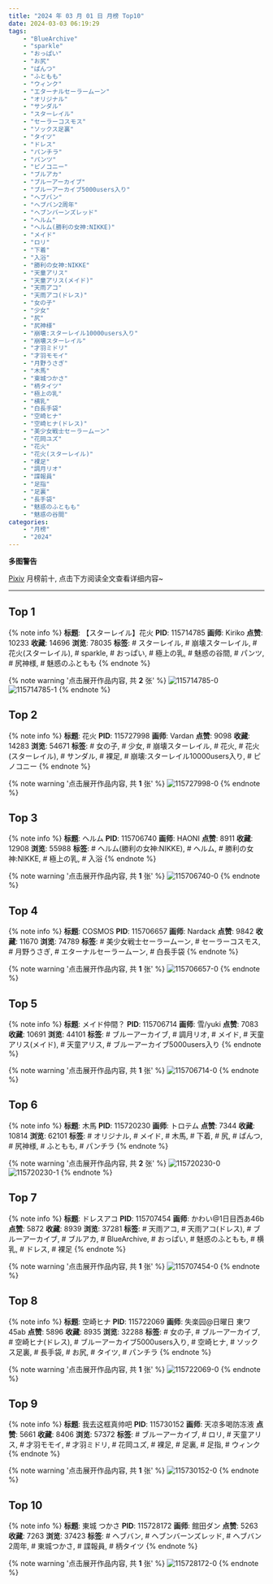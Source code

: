 ```yaml
---
title: "2024 年 03 月 01 日 月榜 Top10"
date: 2024-03-03 06:19:29
tags:
    - "BlueArchive"
    - "sparkle"
    - "おっぱい"
    - "お尻"
    - "ぱんつ"
    - "ふともも"
    - "ウィンク"
    - "エターナルセーラームーン"
    - "オリジナル"
    - "サンダル"
    - "スターレイル"
    - "セーラーコスモス"
    - "ソックス足裏"
    - "タイツ"
    - "ドレス"
    - "パンチラ"
    - "パンツ"
    - "ピノコニー"
    - "ブルアカ"
    - "ブルーアーカイブ"
    - "ブルーアーカイブ5000users入り"
    - "ヘブバン"
    - "ヘブバン2周年"
    - "ヘブンバーンズレッド"
    - "ヘルム"
    - "ヘルム(勝利の女神:NIKKE)"
    - "メイド"
    - "ロリ"
    - "下着"
    - "入浴"
    - "勝利の女神:NIKKE"
    - "天童アリス"
    - "天童アリス(メイド)"
    - "天雨アコ"
    - "天雨アコ(ドレス)"
    - "女の子"
    - "少女"
    - "尻"
    - "尻神様"
    - "崩壊:スターレイル10000users入り"
    - "崩壊スターレイル"
    - "才羽ミドリ"
    - "才羽モモイ"
    - "月野うさぎ"
    - "木馬"
    - "東城つかさ"
    - "柄タイツ"
    - "極上の乳"
    - "横乳"
    - "白長手袋"
    - "空崎ヒナ"
    - "空崎ヒナ(ドレス)"
    - "美少女戦士セーラームーン"
    - "花岡ユズ"
    - "花火"
    - "花火(スターレイル)"
    - "裸足"
    - "調月リオ"
    - "諜報員"
    - "足指"
    - "足裏"
    - "長手袋"
    - "魅惑のふともも"
    - "魅惑の谷間"
categories:
    - "月榜"
    - "2024"
---
```


<i class="fa fa-triangle-exclamation"></i>**多图警告**<i class="fa fa-triangle-exclamation"></i>

[Pixiv](https://www.pixiv.net/) 月榜前十, 点击下方阅读全文查看详细内容~

<!-- more -->

---

## Top 1

{% note info %}
**标题**: 【スターレイル】花火
**PID**: 115714785 **画师**: Kiriko
**点赞**: 10233 **收藏**: 14696 **浏览**: 78035
**标签**: # スターレイル, # 崩壊スターレイル, # 花火(スターレイル), # sparkle, # おっぱい, # 極上の乳, # 魅惑の谷間, # パンツ, # 尻神様, # 魅惑のふともも
{% endnote %}

{% note warning '点击展开作品内容, 共 **2** 张' %}
![115714785-0](https://i.pixiv.re/img-original/img/2024/02/03/11/01/29/115714785_p0.png)
![115714785-1](https://i.pixiv.re/img-original/img/2024/02/03/11/01/29/115714785_p1.png)
{% endnote %}

## Top 2

{% note info %}
**标题**: 花火
**PID**: 115727998 **画师**: Vardan
**点赞**: 9098 **收藏**: 14283 **浏览**: 54671
**标签**: # 女の子, # 少女, # 崩壊スターレイル, # 花火, # 花火(スターレイル), # サンダル, # 裸足, # 崩壊:スターレイル10000users入り, # ピノコニー
{% endnote %}

{% note warning '点击展开作品内容, 共 **1** 张' %}
![115727998-0](https://i.pixiv.re/img-original/img/2024/02/03/18/56/49/115727998_p0.png)
{% endnote %}

## Top 3

{% note info %}
**标题**: ヘルム
**PID**: 115706740 **画师**: HAONI
**点赞**: 8911 **收藏**: 12908 **浏览**: 55988
**标签**: # ヘルム(勝利の女神:NIKKE), # ヘルム, # 勝利の女神:NIKKE, # 極上の乳, # 入浴
{% endnote %}

{% note warning '点击展开作品内容, 共 **1** 张' %}
![115706740-0](https://i.pixiv.re/img-original/img/2024/02/03/00/00/54/115706740_p0.jpg)
{% endnote %}

## Top 4

{% note info %}
**标题**: COSMOS
**PID**: 115706657 **画师**: Nardack
**点赞**: 9842 **收藏**: 11670 **浏览**: 74789
**标签**: # 美少女戦士セーラームーン, # セーラーコスモス, # 月野うさぎ, # エターナルセーラームーン, # 白長手袋
{% endnote %}

{% note warning '点击展开作品内容, 共 **1** 张' %}
![115706657-0](https://i.pixiv.re/img-original/img/2024/02/03/00/00/27/115706657_p0.jpg)
{% endnote %}

## Top 5

{% note info %}
**标题**: メイド仲間？
**PID**: 115706714 **画师**: 雪/yuki
**点赞**: 7083 **收藏**: 10691 **浏览**: 44101
**标签**: # ブルーアーカイブ, # 調月リオ, # メイド, # 天童アリス(メイド), # 天童アリス, # ブルーアーカイブ5000users入り
{% endnote %}

{% note warning '点击展开作品内容, 共 **1** 张' %}
![115706714-0](https://i.pixiv.re/img-original/img/2024/02/03/00/00/44/115706714_p0.jpg)
{% endnote %}

## Top 6

{% note info %}
**标题**: 木馬
**PID**: 115720230 **画师**: トロテム
**点赞**: 7344 **收藏**: 10814 **浏览**: 62101
**标签**: # オリジナル, # メイド, # 木馬, # 下着, # 尻, # ぱんつ, # 尻神様, # ふともも, # パンチラ
{% endnote %}

{% note warning '点击展开作品内容, 共 **2** 张' %}
![115720230-0](https://i.pixiv.re/img-original/img/2024/02/03/13/10/55/115720230_p0.jpg)
![115720230-1](https://i.pixiv.re/img-original/img/2024/02/03/13/10/55/115720230_p1.jpg)
{% endnote %}

## Top 7

{% note info %}
**标题**: ドレスアコ
**PID**: 115707454 **画师**: かわい@1日目西あ46b
**点赞**: 5872 **收藏**: 8939 **浏览**: 37281
**标签**: # 天雨アコ, # 天雨アコ(ドレス), # ブルーアーカイブ, # ブルアカ, # BlueArchive, # おっぱい, # 魅惑のふともも, # 横乳, # ドレス, # 裸足
{% endnote %}

{% note warning '点击展开作品内容, 共 **1** 张' %}
![115707454-0](https://i.pixiv.re/img-original/img/2024/02/03/00/11/49/115707454_p0.jpg)
{% endnote %}

## Top 8

{% note info %}
**标题**: 空崎ヒナ
**PID**: 115722069 **画师**: 失楽园@日曜日 東ワ45ab
**点赞**: 5896 **收藏**: 8935 **浏览**: 32288
**标签**: # 女の子, # ブルーアーカイブ, # 空崎ヒナ(ドレス), # ブルーアーカイブ5000users入り, # 空崎ヒナ, # ソックス足裏, # 長手袋, # お尻, # タイツ, # パンチラ
{% endnote %}

{% note warning '点击展开作品内容, 共 **1** 张' %}
![115722069-0](https://i.pixiv.re/img-original/img/2024/02/03/14/44/37/115722069_p0.png)
{% endnote %}

## Top 9

{% note info %}
**标题**: 我去这框真帅吧
**PID**: 115730152 **画师**: 天凉多喝防冻液
**点赞**: 5661 **收藏**: 8406 **浏览**: 57372
**标签**: # ブルーアーカイブ, # ロリ, # 天童アリス, # 才羽モモイ, # 才羽ミドリ, # 花岡ユズ, # 裸足, # 足裏, # 足指, # ウィンク
{% endnote %}

{% note warning '点击展开作品内容, 共 **1** 张' %}
![115730152-0](https://i.pixiv.re/img-original/img/2024/02/03/20/08/45/115730152_p0.png)
{% endnote %}

## Top 10

{% note info %}
**标题**: 東城 つかさ
**PID**: 115728172 **画师**: 館田ダン
**点赞**: 5263 **收藏**: 7263 **浏览**: 37423
**标签**: # ヘブバン, # ヘブンバーンズレッド, # ヘブバン2周年, # 東城つかさ, # 諜報員, # 柄タイツ
{% endnote %}

{% note warning '点击展开作品内容, 共 **1** 张' %}
![115728172-0](https://i.pixiv.re/img-original/img/2024/02/03/19/00/45/115728172_p0.jpg)
{% endnote %}
